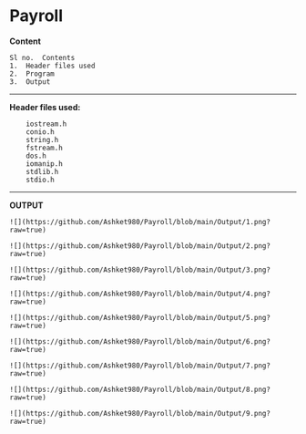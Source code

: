 # Payroll

**Content**


    Sl no.	Contents
    1.	Header files used
    2.	Program
    3.	Output

_________________________________________


**Header files used:**

        iostream.h
        conio.h
        string.h
        fstream.h
        dos.h
        iomanip.h
        stdlib.h
        stdio.h


_________________________________________


**OUTPUT**

    ![](https://github.com/Ashket980/Payroll/blob/main/Output/1.png?raw=true)

    ![](https://github.com/Ashket980/Payroll/blob/main/Output/2.png?raw=true)

    ![](https://github.com/Ashket980/Payroll/blob/main/Output/3.png?raw=true)

    ![](https://github.com/Ashket980/Payroll/blob/main/Output/4.png?raw=true)

    ![](https://github.com/Ashket980/Payroll/blob/main/Output/5.png?raw=true)

    ![](https://github.com/Ashket980/Payroll/blob/main/Output/6.png?raw=true)

    ![](https://github.com/Ashket980/Payroll/blob/main/Output/7.png?raw=true)

    ![](https://github.com/Ashket980/Payroll/blob/main/Output/8.png?raw=true)

    ![](https://github.com/Ashket980/Payroll/blob/main/Output/9.png?raw=true)
